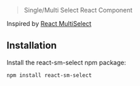 > Single/Multi Select React Component

Inspired by [React MultiSelect](https://github.com/Khan/react-multi-select)


## Installation

Install the react-sm-select npm package:

```code
npm install react-sm-select
```